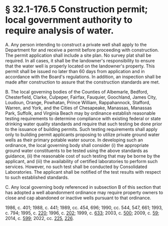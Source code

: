 # § 32.1-176.5 Construction permit; local government authority to require analysis of water.

<p>A. Any person intending to construct a private well shall apply to the Department for and receive a permit before proceeding with construction. The permit application shall include a site plan. No survey plat shall be required. In all cases, it shall be the landowner's responsibility to ensure that the water well is properly located on the landowner's property. This permit shall be issued no later than 60 days from application and in accordance with the Board's regulations. In addition, an inspection shall be made after construction to assure that the construction standards are met.</p><p>B. The local governing bodies of the Counties of Albemarle, Bedford, Chesterfield, Clarke, Culpeper, Fairfax, Fauquier, Goochland, James City, Loudoun, Orange, Powhatan, Prince William, Rappahannock, Stafford, Warren, and York, and the Cities of Chesapeake, Manassas, Manassas Park, Suffolk, and Virginia Beach may by ordinance establish reasonable testing requirements to determine compliance with existing federal or state drinking water quality standards and require that such testing be done prior to the issuance of building permits. Such testing requirements shall apply only to building permit applicants proposing to utilize private ground water wells as their primary potable water source. In developing such an ordinance, the local governing body shall consider (i) the appropriate ground water constituents to be tested using the above standards as guidance, (ii) the reasonable cost of such testing that may be borne by the applicant, and (iii) the availability of certified laboratories to perform such services. However, no such test shall be conducted by Consolidated Laboratories. The applicant shall be notified of the test results with respect to such established standards.</p><p>C. Any local governing body referenced in subsection B of this section that has adopted a well abandonment ordinance may require property owners to close and cap abandoned or inactive wells pursuant to that ordinance.</p><p>1986, c. 401; 1988, c. 441; 1989, cc. 454, 696; 1990, cc. 544, 547, 661; 1993, c. 794; 1995, c. <a href='http://lis.virginia.gov/cgi-bin/legp604.exe?951+ful+CHAP0220'>220</a>; 1996, c. <a href='http://lis.virginia.gov/cgi-bin/legp604.exe?961+ful+CHAP0202'>202</a>; 1999, c. <a href='http://lis.virginia.gov/cgi-bin/legp604.exe?991+ful+CHAP0633'>633</a>; 2003, c. <a href='http://lis.virginia.gov/cgi-bin/legp604.exe?031+ful+CHAP0500'>500</a>; 2009, c. <a href='http://lis.virginia.gov/cgi-bin/legp604.exe?091+ful+CHAP0059'>59</a>; 2014, c. <a href='http://lis.virginia.gov/cgi-bin/legp604.exe?141+ful+CHAP0599'>599</a>; 2022, cc. <a href='http://lis.virginia.gov/cgi-bin/legp604.exe?221+ful+CHAP0225'>225</a>, <a href='http://lis.virginia.gov/cgi-bin/legp604.exe?221+ful+CHAP0226'>226</a>.</p>